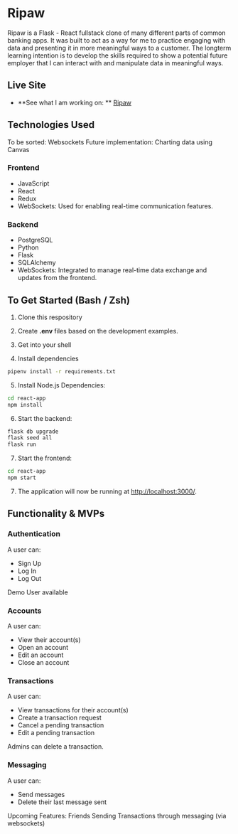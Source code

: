 # Ripaw 

Ripaw is a Flask - React fullstack clone of many different parts of common banking apps. It was built to act as a way for me to practice engaging with data and presenting it in more meaningful ways to a customer. The longterm learning intention is to develop the skills required to show a potential future employer that I can interact with and manipulate data in meaningful ways.

## Live Site
- **See what I am working on: ** [Ripaw](https://ripbawbanking.onrender.com/)

## Technologies Used

To be sorted: Websockets
Future implementation: Charting data using Canvas

### Frontend
- JavaScript
- React
- Redux
- WebSockets: Used for enabling real-time communication features.

### Backend
- PostgreSQL
- Python
- Flask
- SQLAlchemy
- WebSockets: Integrated to manage real-time data exchange and updates from the frontend.

## To Get Started (Bash / Zsh)

1. Clone this respository

2. Create **.env** files based on the development examples.

3. Get into your shell

4. Install dependencies
```bash
pipenv install -r requirements.txt
```

5. Install Node.js Dependencies:
```bash
cd react-app
npm install
```

6. Start the backend:
```bash
flask db upgrade
flask seed all
flask run
```

7. Start the frontend:
```bash
cd react-app
npm start
```

7. The application will now be running at [http://localhost:3000/](http://localhost:3000/).

## Functionality & MVPs

### Authentication

A user can:
- Sign Up
- Log In
- Log Out

Demo User available

### Accounts

A user can:
- View their account(s)
- Open an account
- Edit an account
- Close an account

### Transactions

A user can:
- View transactions for their account(s)
- Create a transaction request
- Cancel a pending transaction
- Edit a pending transaction

Admins can delete a transaction.

### Messaging

A user can:
- Send messages
- Delete their last message sent

Upcoming Features:
Friends
Sending Transactions through messaging (via websockets)
